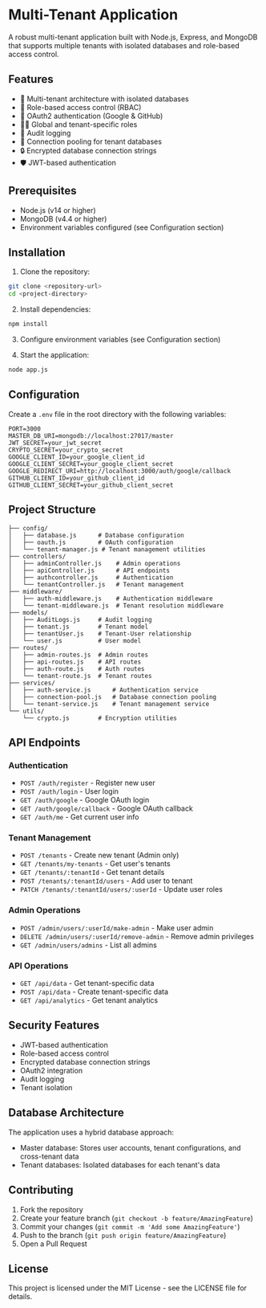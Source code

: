 # Multi-Tenant Application

A robust multi-tenant application built with Node.js, Express, and MongoDB that supports multiple tenants with isolated databases and role-based access control.

## Features

- 🔐 Multi-tenant architecture with isolated databases
- 👥 Role-based access control (RBAC)
- 🔑 OAuth2 authentication (Google & GitHub)
- 👮‍♂️ Global and tenant-specific roles
- 📝 Audit logging
- 🔄 Connection pooling for tenant databases
- 🔒 Encrypted database connection strings
- 🛡️ JWT-based authentication

## Prerequisites

- Node.js (v14 or higher)
- MongoDB (v4.4 or higher)
- Environment variables configured (see Configuration section)

## Installation

1. Clone the repository:
```bash
git clone <repository-url>
cd <project-directory>
```

2. Install dependencies:
```bash
npm install
```

3. Configure environment variables (see Configuration section)

4. Start the application:
```bash
node app.js
```

## Configuration

Create a `.env` file in the root directory with the following variables:

```env
PORT=3000
MASTER_DB_URI=mongodb://localhost:27017/master
JWT_SECRET=your_jwt_secret
CRYPTO_SECRET=your_crypto_secret
GOOGLE_CLIENT_ID=your_google_client_id
GOOGLE_CLIENT_SECRET=your_google_client_secret
GOOGLE_REDIRECT_URI=http://localhost:3000/auth/google/callback
GITHUB_CLIENT_ID=your_github_client_id
GITHUB_CLIENT_SECRET=your_github_client_secret
```

## Project Structure

```
├── config/
│   ├── database.js      # Database configuration
│   ├── oauth.js         # OAuth configuration
│   └── tenant-manager.js # Tenant management utilities
├── controllers/
│   ├── adminController.js    # Admin operations
│   ├── apiController.js      # API endpoints
│   ├── authcontroller.js     # Authentication
│   └── tenantController.js   # Tenant management
├── middleware/
│   ├── auth-middleware.js    # Authentication middleware
│   └── tenant-middleware.js  # Tenant resolution middleware
├── models/
│   ├── AuditLogs.js     # Audit logging
│   ├── tenant.js        # Tenant model
│   ├── tenantUser.js    # Tenant-User relationship
│   └── user.js          # User model
├── routes/
│   ├── admin-routes.js  # Admin routes
│   ├── api-routes.js    # API routes
│   ├── auth-route.js    # Auth routes
│   └── tenant-route.js  # Tenant routes
├── services/
│   ├── auth-service.js      # Authentication service
│   ├── connection-pool.js   # Database connection pooling
│   └── tenant-service.js    # Tenant management service
└── utils/
    └── crypto.js        # Encryption utilities
```

## API Endpoints

### Authentication
- `POST /auth/register` - Register new user
- `POST /auth/login` - User login
- `GET /auth/google` - Google OAuth login
- `GET /auth/google/callback` - Google OAuth callback
- `GET /auth/me` - Get current user info

### Tenant Management
- `POST /tenants` - Create new tenant (Admin only)
- `GET /tenants/my-tenants` - Get user's tenants
- `GET /tenants/:tenantId` - Get tenant details
- `POST /tenants/:tenantId/users` - Add user to tenant
- `PATCH /tenants/:tenantId/users/:userId` - Update user roles

### Admin Operations
- `POST /admin/users/:userId/make-admin` - Make user admin
- `DELETE /admin/users/:userId/remove-admin` - Remove admin privileges
- `GET /admin/users/admins` - List all admins

### API Operations
- `GET /api/data` - Get tenant-specific data
- `POST /api/data` - Create tenant-specific data
- `GET /api/analytics` - Get tenant analytics

## Security Features

- JWT-based authentication
- Role-based access control
- Encrypted database connection strings
- OAuth2 integration
- Audit logging
- Tenant isolation

## Database Architecture

The application uses a hybrid database approach:
- Master database: Stores user accounts, tenant configurations, and cross-tenant data
- Tenant databases: Isolated databases for each tenant's data

## Contributing

1. Fork the repository
2. Create your feature branch (`git checkout -b feature/AmazingFeature`)
3. Commit your changes (`git commit -m 'Add some AmazingFeature'`)
4. Push to the branch (`git push origin feature/AmazingFeature`)
5. Open a Pull Request

## License

This project is licensed under the MIT License - see the LICENSE file for details. 
